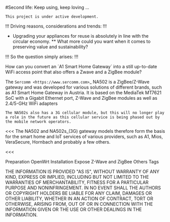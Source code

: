 #Second life: Keep using, keep loving ...
```
This project is under active development.

```


!!! Driving reasons, considerations and trends:
!!! 


* Upgrading your appliances for reuse is absolutely in line with the circular economy. 
** What more could you want when it comes to preserving value and sustainability?

!!! So the question simply arises:
!!! 


How can you convert an ´A1 Smart Home Gateway´ into a still up-to-date WiFi access point that also offers a Zwave and a ZigBee module?


The `Sercomm <https://www.sercomm.com>`_ NA502 is a ZigBee/Z-Wave gateway and was developed for various solutions of different brands, such as A1 Smart Home Gateway in Austria. It is based on the MediaTek MT7621 SoC with a Gigabit Ethernet port, Z-Wave and ZigBee modules as well as 2.4/5-GHz WiFi adapters



```
The NA502s also has a 3G cellular module, but this will no longer play a role in the future as this cellular service is being phased out by the mobile network operators.

```



<<<
The NA502 and NA502s_(3G) gateway models therefore form the basis for the smart home and IoT services of various providers, such as A1, Mios, VeraSecure, Hornbach and probably a few others.

<<<



   Preparation
   OpenWrt Installation
   Expose Z-Wave and ZigBee
   Others
   Tags


THE INFORMATION IS PROVIDED "AS IS", WITHOUT WARRANTY OF ANY KIND, EXPRESS OR IMPLIED, INCLUDING BUT NOT LIMITED TO THE WARRANTIES OF MERCHANTABILITY, FITNESS FOR A PARTICULAR PURPOSE AND NONINFRINGEMENT. IN NO EVENT SHALL THE AUTHORS OR COPYRIGHT HOLDERS BE LIABLE FOR ANY CLAIM, DAMAGES OR OTHER LIABILITY, WHETHER IN AN ACTION OF CONTRACT, TORT OR OTHERWISE, ARISING FROM, OUT OF OR IN CONNECTION WITH THE INFORMATION GIVEN OR THE USE OR OTHER DEALINGS IN THE INFORMATION.
